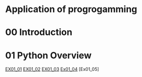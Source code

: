# Application of progrogamming

# 00 Introduction

# 01 Python Overview
[EX01_01](EX01_01_加法器ipynb.ipynb)
[EX01_02](EX01_02_BMI計算.ipynb)
[EX01_03](EX01_03_Rock_Paper_Scissors.ipynb)
[Ex01_04](EX01_04_終極密碼.ipynb)
[Ex01_05]
